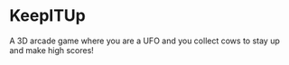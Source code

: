 # KeepITUp
A 3D arcade game where you are a UFO and you collect cows to stay up and make high scores!
